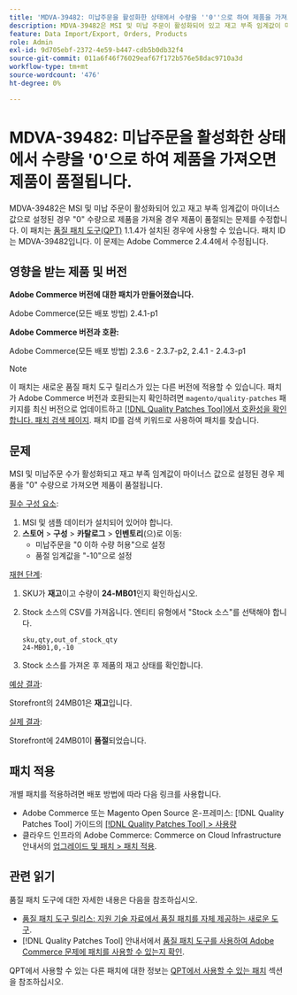 ```yaml
---
title: 'MDVA-39482: 미납주문을 활성화한 상태에서 수량을 ''0''으로 하여 제품을 가져오면 제품이 품절됩니다.'
description: MDVA-39482은 MSI 및 미납 주문이 활성화되어 있고 재고 부족 임계값이 마이너스 값으로 설정된 경우 "0" 수량으로 제품을 가져올 경우 제품이 품절되는 문제를 수정합니다. 이 패치는 [Quality Patches Tool (QPT)](https://experienceleague.adobe.com/ko/docs/commerce-operations/tools/quality-patches-tool/quality-patches-tool-to-self-serve-quality-patches) 1.1.4가 설치된 경우 사용할 수 있습니다. 패치 ID는 MDVA-39482입니다. 이 문제는 Adobe Commerce 2.4.4에서 수정됩니다.
feature: Data Import/Export, Orders, Products
role: Admin
exl-id: 9d705ebf-2372-4e59-b447-cdb5b0db32f4
source-git-commit: 011a6f46f76029eaf67f172b576e58dac9710a3d
workflow-type: tm+mt
source-wordcount: '476'
ht-degree: 0%

---
```


# MDVA-39482: 미납주문을 활성화한 상태에서 수량을 &#39;0&#39;으로 하여 제품을 가져오면 제품이 품절됩니다.

MDVA-39482은 MSI 및 미납 주문이 활성화되어 있고 재고 부족 임계값이 마이너스 값으로 설정된 경우 &quot;0&quot; 수량으로 제품을 가져올 경우 제품이 품절되는 문제를 수정합니다. 이 패치는 [품질 패치 도구(QPT)](https://experienceleague.adobe.com/ko/docs/commerce-operations/tools/quality-patches-tool/quality-patches-tool-to-self-serve-quality-patches) 1.1.4가 설치된 경우에 사용할 수 있습니다. 패치 ID는 MDVA-39482입니다. 이 문제는 Adobe Commerce 2.4.4에서 수정됩니다.

## 영향을 받는 제품 및 버전

**Adobe Commerce 버전에 대한 패치가 만들어졌습니다.**

Adobe Commerce(모든 배포 방법) 2.4.1-p1

**Adobe Commerce 버전과 호환:**

Adobe Commerce(모든 배포 방법) 2.3.6 - 2.3.7-p2, 2.4.1 - 2.4.3-p1

>[!NOTE]
>
>이 패치는 새로운 품질 패치 도구 릴리스가 있는 다른 버전에 적용할 수 있습니다. 패치가 Adobe Commerce 버전과 호환되는지 확인하려면 `magento/quality-patches` 패키지를 최신 버전으로 업데이트하고 [[!DNL Quality Patches Tool]에서 호환성을 확인합니다. 패치 검색 페이지](https://experienceleague.adobe.com/ko/docs/commerce-operations/tools/quality-patches-tool/quality-patches-tool-to-self-serve-quality-patches). 패치 ID를 검색 키워드로 사용하여 패치를 찾습니다.

## 문제

MSI 및 미납주문 수가 활성화되고 재고 부족 임계값이 마이너스 값으로 설정된 경우 제품을 &quot;0&quot; 수량으로 가져오면 제품이 품절됩니다.

<u>필수 구성 요소</u>:

1. MSI 및 샘플 데이터가 설치되어 있어야 합니다.
1. **스토어** > **구성** > **카탈로그** > **인벤토리**(으)로 이동:
   * 미납주문을 &quot;0 이하 수량 허용&quot;으로 설정
   * 품절 임계값을 &quot;-10&quot;으로 설정

<u>재현 단계</u>:

1. SKU가 **재고**&#x200B;이고 수량이 **24-MB01**&#x200B;인지 확인하십시오.
1. Stock 소스의 CSV를 가져옵니다. 엔티티 유형에서 &quot;Stock 소스&quot;를 선택해야 합니다.

   ```code panel
   sku,qty,out_of_stock_qty
   24-MB01,0,-10
   ```

1. Stock 소스를 가져온 후 제품의 재고 상태를 확인합니다.

<u>예상 결과</u>:

Storefront의 24MB01은 **재고**&#x200B;입니다.

<u>실제 결과</u>:

Storefront에 24MB01이 **품절**&#x200B;되었습니다.

## 패치 적용

개별 패치를 적용하려면 배포 방법에 따라 다음 링크를 사용합니다.

* Adobe Commerce 또는 Magento Open Source 온-프레미스: [!DNL Quality Patches Tool] 가이드의 [[!DNL Quality Patches Tool] > 사용량](/help/tools/quality-patches-tool/usage.md)
* 클라우드 인프라의 Adobe Commerce: Commerce on Cloud Infrastructure 안내서의 [업그레이드 및 패치 > 패치 적용](https://experienceleague.adobe.com/docs/commerce-cloud-service/user-guide/develop/upgrade/apply-patches.html?lang=ko).

## 관련 읽기

품질 패치 도구에 대한 자세한 내용은 다음을 참조하십시오.

* [품질 패치 도구 릴리스: 지원 기술 자료에서 품질 패치를 자체 제공하는 새로운 도구](https://experienceleague.adobe.com/ko/docs/commerce-operations/tools/quality-patches-tool/quality-patches-tool-to-self-serve-quality-patches).
* [!DNL Quality Patches Tool] 안내서에서 [품질 패치 도구를 사용하여 Adobe Commerce 문제에 패치를 사용할 수 있는지 확인](/help/tools/quality-patches-tool/patches-available-in-qpt/check-patch-for-magento-issue-with-magento-quality-patches.md).

QPT에서 사용할 수 있는 다른 패치에 대한 정보는 [QPT에서 사용할 수 있는 패치](https://experienceleague.adobe.com/tools/commerce-quality-patches/index.html?lang=ko) 섹션을 참조하십시오.
